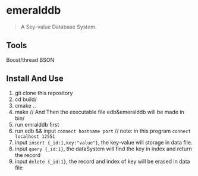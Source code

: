 # emeralddb 
> A Sey-value Database System.
## Tools
 Boost/thread
 BSON

 ## Install And Use
 1. git clone this repository
 2. cd build/
 3. cmake ..
 4. make
 // And Then the executable file edb&emeralddb will be made in bin/
 5. run emralddb first
 6. run edb && input `connect hostname port` // note: in this program `connect localhost 12551` 
 7. input `insert {_id:1,key:"value"}`, the key-value will storage in data file.
 8. input `query {_id:1}`, the dataSystem will find the key in index and return the record
 9. input `delete {_id:1}`, the record and index of key will be erased in data file

